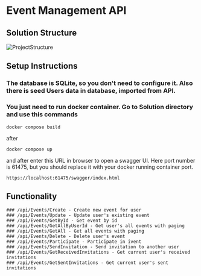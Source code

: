 # Event Management API

## Solution Structure

![ProjectStructure](https://user-images.githubusercontent.com/80807793/229363545-76151611-e718-4841-bef8-4fd25dc0000b.jpg)

## Setup Instructions

### The database is SQLite, so you don't need to configure it. Also there is seed Users data in database, imported from API.
### You just need to run docker container. Go to Solution directory and use this commands
```
docker compose build 
```
after
```
docker compose up
```
and after enter this URL in browser to open a swagger UI. Here port number is 61475, but you should replace it with your docker running container port.
```
https://localhost:61475/swagger/index.html
```

## Functionality

```
### /api/Events/Create - Create new event for user
### /api/Events/Update - Update user's existing event
### /api/Events/GetById - Get event by id
### /api/Events/GetAllByUserId - Get user's all events with paging
### /api/Events/GetAll - Get all events with paging
### /api/Events/Delete - Delete user's event
### /api/Events/Participate - Participate in ivent
### /api/Events/SendInvitation - Send invitation to another user
### /api/Events/GetReceivedInvitations - Get current user's received invitations
### /api/Events/GetSentInvitations - Get current user's sent invitations
```
